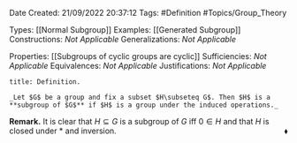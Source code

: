 <div class="topSpace"></div>

Date Created: 21/09/2022 20:37:12
Tags: #Definition #Topics/Group_Theory

Types: [[Normal Subgroup]]
Examples: [[Generated Subgroup]]
Constructions: _Not Applicable_
Generalizations: _Not Applicable_

Properties: [[Subgroups of cyclic groups are cyclic]]
Sufficiencies: _Not Applicable_
Equivalences: _Not Applicable_
Justifications: _Not Applicable_

``` ad-Definition
title: Definition.

_Let $G$ be a group and fix a subset $H\subseteq G$. Then $H$ is a **subgroup of $G$** if $H$ is a group under the induced operations._

```

**Remark.** It is clear that $H\subseteq G$ is a subgroup of $G$ iff $0\in H$ and that $H$ is closed under $\ast$ and inversion.<span style="float:right;">$\blacklozenge$</span>
